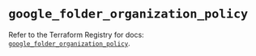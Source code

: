 # `google_folder_organization_policy`

Refer to the Terraform Registry for docs: [`google_folder_organization_policy`](https://registry.terraform.io/providers/hashicorp/google-beta/6.11.2/docs/resources/google_folder_organization_policy).
